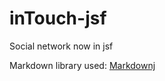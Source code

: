 # inTouch-jsf
Social network now in jsf


Markdown library used: [Markdownj](https://github.com/myabc/markdownj)
